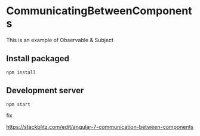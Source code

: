 # CommunicatingBetweenComponents

This is an example of Observable & Subject

## Install packaged 

```
npm install 
```
## Development server
```
npm start
```
fix



https://stackblitz.com/edit/angular-7-communication-between-components
